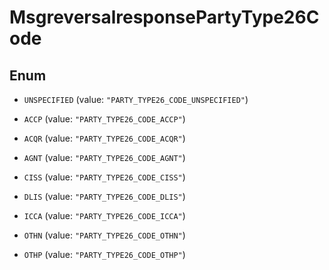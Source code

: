 

# MsgreversalresponsePartyType26Code

## Enum


* `UNSPECIFIED` (value: `"PARTY_TYPE26_CODE_UNSPECIFIED"`)

* `ACCP` (value: `"PARTY_TYPE26_CODE_ACCP"`)

* `ACQR` (value: `"PARTY_TYPE26_CODE_ACQR"`)

* `AGNT` (value: `"PARTY_TYPE26_CODE_AGNT"`)

* `CISS` (value: `"PARTY_TYPE26_CODE_CISS"`)

* `DLIS` (value: `"PARTY_TYPE26_CODE_DLIS"`)

* `ICCA` (value: `"PARTY_TYPE26_CODE_ICCA"`)

* `OTHN` (value: `"PARTY_TYPE26_CODE_OTHN"`)

* `OTHP` (value: `"PARTY_TYPE26_CODE_OTHP"`)



